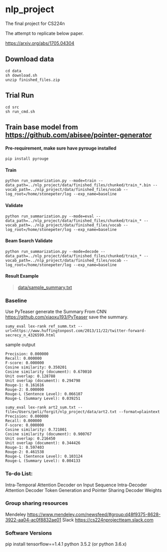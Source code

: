 # nlp_project
The final project for CS224n

The attempt to replicate below paper.

https://arxiv.org/abs/1705.04304

## Download data
```
cd data
sh download.sh
unzip finished_files.zip
```
## Trial Run
```
cd src
sh run_cmd.sh
```
## Train base model from https://github.com/abisee/pointer-generator
#### Pre-requirement, make sure have pyrouge installed
```
pip install pyrouge
```
#### Train
```
python run_summarization.py --mode=train --data_path=../nlp_project/data/finished_files/chunked/train_*.bin --vocab_path=../nlp_project/data/finished_files/vocab --log_root=/home/stonepeter/log --exp_name=baseline
```

#### Validate
```
python run_summarization.py --mode=eval --data_path=../nlp_project/data/finished_files/chunked/train_* --vocab_path=../nlp_project/data/finished_files/vocab --log_root=/home/stonepeter/log --exp_name=baseline
```
#### Beam Search Validate
```
python run_summarization.py --mode=decode --data_path=../nlp_project/data/finished_files/chunked/train_* --vocab_path=../nlp_project/data/finished_files/vocab --log_root=/home/stonepeter/log --exp_name=baseline
```
#### Result Example
> [data/sample_summary.txt](https://github.com/peter6888/nlp_project/blob/master/data/sample_summary.txt)

### Baseline
Use PyTeaser generate the Summary From CNN https://github.com/xiaoxu193/PyTeaser 
save the summary. 
```
sumy_eval lex-rank ref_summ.txt --url=https://www.huffingtonpost.com/2013/11/22/twitter-forward-secrecy_n_4326599.html
```
sample output
```
Precision: 0.000000
Recall: 0.000000
F-score: 0.000000
Cosine similarity: 0.350201
Cosine similarity (document): 0.670010
Unit overlap: 0.128788
Unit overlap (document): 0.294798
Rouge-1: 0.161616
Rouge-2: 0.000000
Rouge-L (Sentence Level): 0.066107
Rouge-L (Summary Level): 0.039251
```
```
sumy_eval lex-rank art2_sum.txt --file=/Users/peli/forgit/nlp_project/data/art2.txt --format=plaintext
Precision: 0.000000
Recall: 0.000000
F-score: 0.000000
Cosine similarity: 0.721001
Cosine similarity (document): 0.900767
Unit overlap: 0.216450
Unit overlap (document): 0.344426
Rouge-1: 0.597403
Rouge-2: 0.461538
Rouge-L (Sentence Level): 0.103124
Rouge-L (Summary Level): 0.004133
```
### To-do List:
Intra-Temporal Attention Decoder on Input Sequence
Intra-Decoder Attention Decoder
Token Generation and Pointer
Sharing Decoder Weights

### Group sharing resources
Mendeley https://www.mendeley.com/newsfeed/#group:d48f9375-8628-3922-aa04-ac0f8832ae01
Slack https://cs224nprojectteam.slack.com

### Software Versions
pip install tensorflow==1.4.1
python 3.5.2 (or python 3.6.x)
